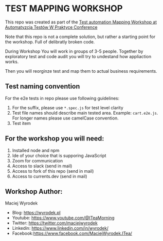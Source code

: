 # TEST MAPPING WORKSHOP

This repo was created as part of the [Test automation Mapping Workshop at Automatyzcja Testów W Praktyce Conference](https://atwpraktyce.pl/)

Note that this repo is not a complete solution, but rather a starting point for the workshop. 
Full of delibratly broken code.



During Workshop
You will work in groups of 3-5 people. 
Together by exploratory test and code audit you will try to undestand how appliaction works.

Then you will reorginze test and map them to actual business requirements.

## Test naming convention

For the e2e tests in repo please use following guidelines:
1. For the suffix, please use `*.spec.js` for test level clarity
2. Test file names should describe main tested area. Example: `cart.e2e.js`. 
For longer names please use camelCase convention.
3. Test item

## For the workshop you will need:
1. Installed node and npm
2. Ide of your choice that is supporing JavaScript
3. Zoom for communication
4. Access to slack (send in mail)
5. Access to fork of this repo (send in mail)
6. Access to currents.dev (send in mail)


## Workshop Author:

Maciej Wyrodek
* Blog: https://wyrodek.pl
* Youtube: https://www.youtube.com/@ITeaMorning
* Twitter: https://twitter.com/maciejwyrodek
* Linkedin: https://www.linkedin.com/in/wyrodek/
* Facebook:https://www.facebook.com/MaciejWyrodek.ITea/



